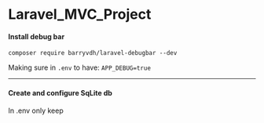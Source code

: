 
# Laravel_MVC_Project


#### Install debug bar

`
composer require barryvdh/laravel-debugbar --dev
`

Making sure in `.env` to have: `APP_DEBUG=true
`

------

#### Create and configure SqLite db

In .env only keep 



